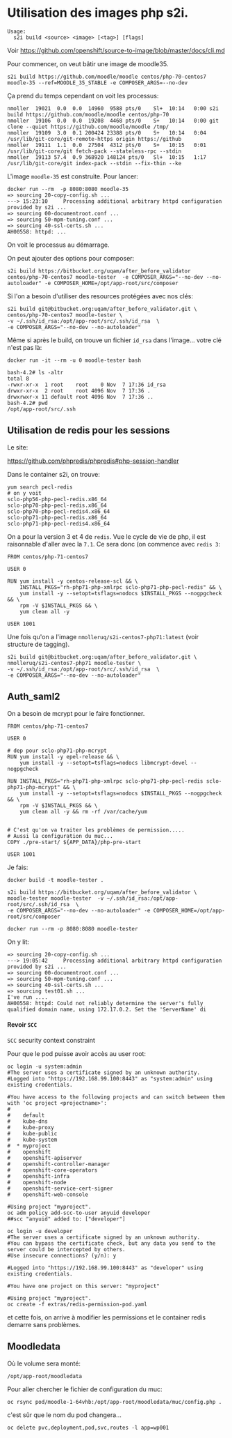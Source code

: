 # Utilisation des images php s2i.

``` 
Usage:
  s2i build <source> <image> [<tag>] [flags]
```
Voir https://github.com/openshift/source-to-image/blob/master/docs/cli.md 

Pour commencer, on veut bâtir une image de moodle35.
```
s2i build https://github.com/moodle/moodle centos/php-70-centos7 moodle-35 --ref=MOODLE_35_STABLE -e COMPOSER_ARGS=--no-dev
```
Ça prend du temps cependant on voit les processus:
```
nmoller  19021  0.0  0.0  14960  9588 pts/0    Sl+  10:14   0:00 s2i build https://github.com/moodle/moodle centos/php-70
nmoller  19106  0.0  0.0  19208  4468 pts/0    S+   10:14   0:00 git clone --quiet https://github.com/moodle/moodle /tmp/
nmoller  19109  3.0  0.1 200424 23388 pts/0    S+   10:14   0:04 /usr/lib/git-core/git-remote-https origin https://github
nmoller  19111  1.1  0.0  27504  4312 pts/0    S+   10:15   0:01 /usr/lib/git-core/git fetch-pack --stateless-rpc --stdin
nmoller  19113 57.4  0.9 368920 148124 pts/0   Sl+  10:15   1:17 /usr/lib/git-core/git index-pack --stdin --fix-thin --ke
```
L'image `moodle-35` est construite. Pour lancer:
```
docker run --rm  -p 8080:8080 moodle-35
=> sourcing 20-copy-config.sh ...
---> 15:23:10     Processing additional arbitrary httpd configuration provided by s2i ...
=> sourcing 00-documentroot.conf ...
=> sourcing 50-mpm-tuning.conf ...
=> sourcing 40-ssl-certs.sh ...
AH00558: httpd: ...
```
On voit le processus au démarrage. 

On peut ajouter des options pour composer:
```
s2i build https://bitbucket.org/uqam/after_before_validator centos/php-70-centos7 moodle-tester  -e COMPOSER_ARGS="--no-dev --no-autoloader" -e COMPOSER_HOME=/opt/app-root/src/composer
```
Si l'on a besoin d'utiliser des resources protégées avec nos clés:
```
s2i build git@bitbucket.org:uqam/after_before_validator.git \
centos/php-70-centos7 moodle-tester \
-v ~/.ssh/id_rsa:/opt/app-root/src/.ssh/id_rsa  \
-e COMPOSER_ARGS="--no-dev --no-autoloader"
```
Même si après le build, on trouve un fichier `id_rsa` dans l'image... votre clé n'est pas là:
```
docker run -it --rm -u 0 moodle-tester bash

bash-4.2# ls -altr
total 8
-rwxr-xr-x  1 root    root    0 Nov  7 17:36 id_rsa
drwxr-xr-x  2 root    root 4096 Nov  7 17:36 .
drwxrwxr-x 11 default root 4096 Nov  7 17:36 ..
bash-4.2# pwd
/opt/app-root/src/.ssh
```

## Utilisation de redis pour les sessions

Le site:

https://github.com/phpredis/phpredis#php-session-handler

Dans le container s2i, on trouve:
```
yum search pecl-redis
# on y voit
sclo-php56-php-pecl-redis.x86_64 
sclo-php70-php-pecl-redis.x86_64
sclo-php70-php-pecl-redis4.x86_64
sclo-php71-php-pecl-redis.x86_64
sclo-php71-php-pecl-redis4.x86_64
```
On a pour la version 3 et 4 de `redis`. Vue le cycle de vie de php, il est raisonnable d'aller avec la `7.1`. Ce sera donc (on commence avec `redis 3`:

```
FROM centos/php-71-centos7

USER 0

RUN yum install -y centos-release-scl && \
    INSTALL_PKGS="rh-php71-php-xmlrpc sclo-php71-php-pecl-redis" && \
    yum install -y --setopt=tsflags=nodocs $INSTALL_PKGS --nogpgcheck && \
    rpm -V $INSTALL_PKGS && \
    yum clean all -y

USER 1001

```

Une fois qu'on a l'image `nmolleruq/s2i-centos7-php71:latest` (voir structure de tagging).

```
s2i build git@bitbucket.org:uqam/after_before_validator.git \
nmolleruq/s2i-centos7-php71 moodle-tester \
-v ~/.ssh/id_rsa:/opt/app-root/src/.ssh/id_rsa  \
-e COMPOSER_ARGS="--no-dev --no-autoloader"
```

## Auth_saml2

On a besoin de mcrypt pour le faire fonctionner.

```
FROM centos/php-71-centos7

USER 0

# dep pour sclo-php71-php-mcrypt
RUN yum install -y epel-release && \
    yum install -y --setopt=tsflags=nodocs libmcrypt-devel --nogpgcheck 

RUN INSTALL_PKGS="rh-php71-php-xmlrpc sclo-php71-php-pecl-redis sclo-php71-php-mcrypt" && \
    yum install -y --setopt=tsflags=nodocs $INSTALL_PKGS --nogpgcheck && \
    rpm -V $INSTALL_PKGS && \
    yum clean all -y && rm -rf /var/cache/yum


# C'est qu'on va traiter les problèmes de permission.....
# Aussi la configuration du muc...
COPY ./pre-start/ ${APP_DATA}/php-pre-start

USER 1001
```
Je fais:
```
docker build -t moodle-tester .

s2i build https://bitbucket.org/uqam/after_before_validator \
moodle-tester moodle-tester  -v ~/.ssh/id_rsa:/opt/app-root/src/.ssh/id_rsa  \
-e COMPOSER_ARGS="--no-dev --no-autoloader" -e COMPOSER_HOME=/opt/app-root/src/composer

docker run --rm -p 8080:8080 moodle-tester
```
On y lit:
```
=> sourcing 20-copy-config.sh ...
---> 19:05:42     Processing additional arbitrary httpd configuration provided by s2i ...
=> sourcing 00-documentroot.conf ...
=> sourcing 50-mpm-tuning.conf ...
=> sourcing 40-ssl-certs.sh ...
=> sourcing test01.sh ...
I've run ....
AH00558: httpd: Could not reliably determine the server's fully qualified domain name, using 172.17.0.2. Set the 'ServerName' di
```

#### Revoir `SCC`

`SCC` security context constraint

Pour que le pod puisse avoir accès au user root:
```
oc login -u system:admin
#The server uses a certificate signed by an unknown authority.
#Logged into "https://192.168.99.100:8443" as "system:admin" using existing credentials.

#You have access to the following projects and can switch between them with 'oc project <projectname>':
#
#    default
#    kube-dns
#    kube-proxy
#    kube-public
#    kube-system
#  * myproject
#    openshift
#    openshift-apiserver
#    openshift-controller-manager
#    openshift-core-operators
#    openshift-infra
#    openshift-node
#    openshift-service-cert-signer
#    openshift-web-console

#Using project "myproject".
oc adm policy add-scc-to-user anyuid developer
##scc "anyuid" added to: ["developer"]

oc login -u developer
#The server uses a certificate signed by an unknown authority.
#You can bypass the certificate check, but any data you send to the server could be intercepted by others.
#Use insecure connections? (y/n): y

#Logged into "https://192.168.99.100:8443" as "developer" using existing credentials.

#You have one project on this server: "myproject"

#Using project "myproject".
oc create -f extras/redis-permission-pod.yaml
```
et cette fois, on arrive à modifier les permissions et le container redis demarre sans problèmes.

## Moodledata

Où le volume sera monté:
```
/opt/app-root/moodledata
```

Pour aller chercher le fichier de configuration du muc:
```
oc rsync pod/moodle-1-64vhb:/opt/app-root/moodledata/muc/config.php .
```
c'est sûr que le nom du pod changera...
```
oc delete pvc,deployment,pod,svc,routes -l app=wp001
```